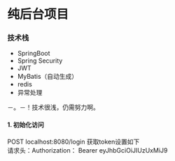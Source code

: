 # 纯后台项目
### 技术栈
- SpringBoot  
- Spring Security
- JWT
- MyBatis（自动生成）
- redis
- 异常处理 



－。－！技术很浅，仍需努力啊。


#### 1. 初始化访问
POST localhost:8080/login 获取token设置如下  
请求头：Authorization： Bearer eyJhbGciOiJIUzUxMiJ9
